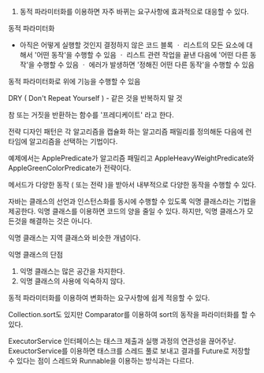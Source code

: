 1. 동적 파라미터화를 이용하면 자주 바뀌는 요구사항에 효과적으로 대응할 수 있다.

동적 파라미터화
- 아직은 어떻게 실행할 것인지 결정하지 않은 코드 블록
ㆍ 리스트의 모든 요소에 대해서 '어떤 동작'을 수행할 수 있음
ㆍ 리스트 관련 작업을 끝낸 다음에 '어떤 다른 동작'을 수행할 수 있음
ㆍ 에러가 발생하면 '정해진 어떤 다른 동작'을 수행할 수 있음

동적 파라미터화로 위에 기능을 수행할 수 있음

DRY ( Don't Repeat Yourself ) - 같은 것을 반복하지 말 것

참 또는 거짓을 반환하는 함수를 '프레디케이트' 라고 한다.

전략 디자인 패턴은 각 알고리즘을 캡슐화 하는 알고리즘 패밀리를 정의해둔 다음에 런타임에 알고리즘을 선택하는 기법이다.

예제에서는 ApplePredicate가 알고리즘 패밀리고 AppleHeavyWeightPredicate와 AppleGreenColorPredicate가 전략이다.

메서드가 다양한 동작 ( 또는 전략 )을 받아서 내부적으로 다양한 동작을 수행할 수 있다.

자바는 클래스의 선언과 인스턴스화를 동시에 수행할 수 있도록 익명 클래스라는 기법을 제공한다. 익명 클래스를 이용하면 코드의 양을 줄일 수 있다.
하지만, 익명 클래스가 모든것을 해결하는 것은 아니다.

익명 클래스는 지역 클래스와 비슷한 개념이다.

익명 클래스의 단점
1. 익명 클래스는 많은 공간을 차지한다.
2. 익명 클래스의 사용에 익숙하지 않다.

동적 파라미터화를 이용하여 변화하는 요구사항에 쉽게 적응할 수 있다.

Collection.sort도 있지만 Comparator를 이용하여 sort의 동작을 파라미터화를 할 수 있다.

ExecutorService 인터페이스는 태스크 제출과 실행 과정의 연관성을 끊어주낟.
ExeuctorService를 이용하면 태스크를 스레드 풀로 보내고 결과를 Future로 저장할 수 있다는 점이 스레드와 Runnable을 이용하는 방식과는 다르다.

